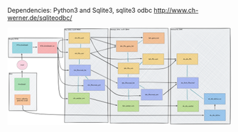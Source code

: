 Dependencies: Python3 and Sqlite3, sqlite3 odbc http://www.ch-werner.de/sqliteodbc/

![img.png](Other/img.png)